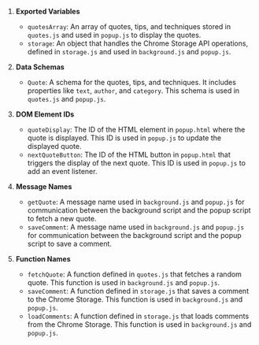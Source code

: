 1. **Exported Variables**
   - `quotesArray`: An array of quotes, tips, and techniques stored in `quotes.js` and used in `popup.js` to display the quotes.
   - `storage`: An object that handles the Chrome Storage API operations, defined in `storage.js` and used in `background.js` and `popup.js`.

2. **Data Schemas**
   - `Quote`: A schema for the quotes, tips, and techniques. It includes properties like `text`, `author`, and `category`. This schema is used in `quotes.js` and `popup.js`.

3. **DOM Element IDs**
   - `quoteDisplay`: The ID of the HTML element in `popup.html` where the quote is displayed. This ID is used in `popup.js` to update the displayed quote.
   - `nextQuoteButton`: The ID of the HTML button in `popup.html` that triggers the display of the next quote. This ID is used in `popup.js` to add an event listener.

4. **Message Names**
   - `getQuote`: A message name used in `background.js` and `popup.js` for communication between the background script and the popup script to fetch a new quote.
   - `saveComment`: A message name used in `background.js` and `popup.js` for communication between the background script and the popup script to save a comment.

5. **Function Names**
   - `fetchQuote`: A function defined in `quotes.js` that fetches a random quote. This function is used in `background.js` and `popup.js`.
   - `saveComment`: A function defined in `storage.js` that saves a comment to the Chrome Storage. This function is used in `background.js` and `popup.js`.
   - `loadComments`: A function defined in `storage.js` that loads comments from the Chrome Storage. This function is used in `background.js` and `popup.js`.